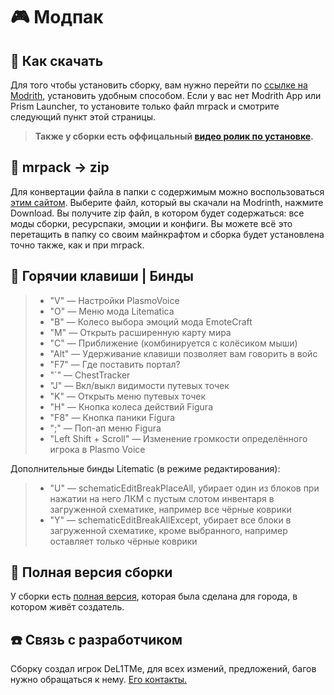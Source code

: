 # 🎮 Модпак
## 💢 Как скачать

Для того чтобы установить сборку, вам нужно перейти по [ссылке на Modrith](https://modrinth.com/modpack/kpbspm-spm-edition#download), установить удобным способом. Если у вас нет Modrith App или Prism Launcher, то установите только файл mrpack и смотрите следующий пункт этой страницы.

> **Также у сборки есть оффицальный [видео ролик по установке](https://www.youtube.com/watch?v=7GRpX0JqS1Q).**

## 🔄 mrpack -> zip

Для конвертации файла в папки с содержимым можно воспользоваться [этим сайтом](https://jamie.codeberg.page/mrpack-to-zip/). Выберите файл, который вы скачали на Modrinth, нажмите Download. Вы получите zip файл, в котором будет содержаться: все моды сборки, ресурспаки, эмоции и конфиги. Вы можете всё это перетащить в папку со своим майнкрафтом и сборка будет установлена точно также, как и при mrpack.

## 📍 Горячии клавиши | Бинды

> - "V" — Настройки PlasmoVoice
> - "O" — Меню мода Litematica
> - "B" — Колесо выбора эмоций мода EmoteCraft
> - "M" — Открыть расширенную карту мира
> - "C" — Приближение (комбинируется с колёсиком мыши)
> - "Alt" — Удерживание клавиши позволяет вам говорить в войс
> - "F7" — Где поставить портал?
> - "`" — ChestTracker
> - "J" — Вкл/выкл видимости путевых точек
> - "K" — Открыть меню путевых точек
> - "H" — Кнопка колеса действий Figura
> - "F8" — Кнопка паники Figura
> - ";" — Поп-ап меню Figura
> - "Left Shift + Scroll" — Изменение громкости определённого игрока в Plasmo Voice

Дополнительные бинды Litematic (в режиме редактирования):

> - "U" — schematicEditBreakPlaceAll, убирает один из блоков при нажатии на него ЛКМ с пустым слотом инвентаря в загруженной схематике, например все чёрные коврики
> - "Y" — schematicEditBreakAllExcept, убирает все блоки в загруженной схематике, кроме выбранного, например оставляет только чёрные коврики

## 🔋 Полная версия сборки

У сборки есть [полная версия](https://modrinth.com/modpack/kpbspm), которая была сделана для города, в котором живёт создатель.

## ☎️ Связь с разработчиком

Сборку создал игрок DeL1TMe, для всех измений, предложений, багов нужно обращаться к нему. [Его контакты.](https://del1t.me/)
